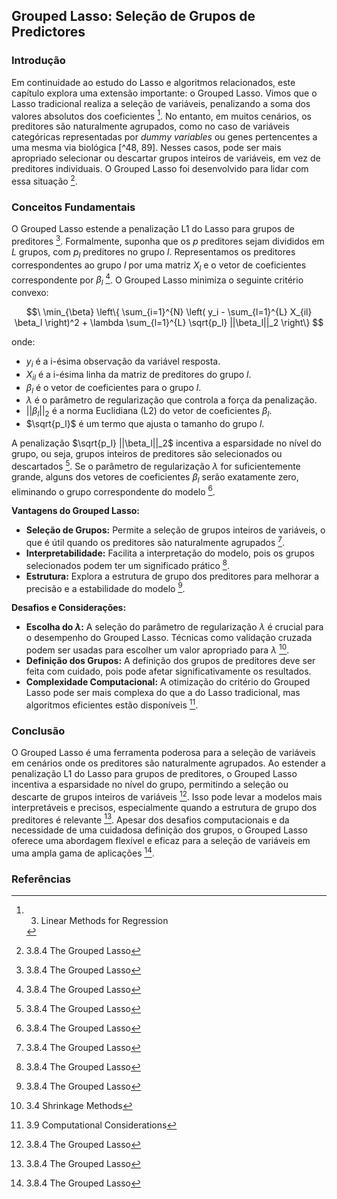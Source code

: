 ## Grouped Lasso: Seleção de Grupos de Predictores

### Introdução
Em continuidade ao estudo do Lasso e algoritmos relacionados, este capítulo explora uma extensão importante: o Grouped Lasso. Vimos que o Lasso tradicional realiza a seleção de variáveis, penalizando a soma dos valores absolutos dos coeficientes [^52]. No entanto, em muitos cenários, os preditores são naturalmente agrupados, como no caso de variáveis categóricas representadas por *dummy variables* ou genes pertencentes a uma mesma via biológica [^48, 89]. Nesses casos, pode ser mais apropriado selecionar ou descartar grupos inteiros de variáveis, em vez de preditores individuais. O Grouped Lasso foi desenvolvido para lidar com essa situação [^89].

### Conceitos Fundamentais
O Grouped Lasso estende a penalização L1 do Lasso para grupos de preditores [^89]. Formalmente, suponha que os $p$ preditores sejam divididos em $L$ grupos, com $p_l$ preditores no grupo $l$. Representamos os preditores correspondentes ao grupo $l$ por uma matriz $X_l$ e o vetor de coeficientes correspondente por $\beta_l$ [^89]. O Grouped Lasso minimiza o seguinte critério convexo:

$$\
\min_{\beta} \left\{ \sum_{i=1}^{N} \left( y_i - \sum_{l=1}^{L} X_{il} \beta_l \right)^2 + \lambda \sum_{l=1}^{L} \sqrt{p_l} ||\beta_l||_2 \right\}
$$

onde:
*   $y_i$ é a i-ésima observação da variável resposta.
*   $X_{il}$ é a i-ésima linha da matriz de preditores do grupo $l$.
*   $\beta_l$ é o vetor de coeficientes para o grupo $l$.
*   $\lambda$ é o parâmetro de regularização que controla a força da penalização.
*   $||\beta_l||_2$ é a norma Euclidiana (L2) do vetor de coeficientes $\beta_l$.
*   $\sqrt{p_l}$ é um termo que ajusta o tamanho do grupo $l$.

A penalização $\sqrt{p_l} ||\beta_l||_2$ incentiva a esparsidade no nível do grupo, ou seja, grupos inteiros de preditores são selecionados ou descartados [^89]. Se o parâmetro de regularização $\lambda$ for suficientemente grande, alguns dos vetores de coeficientes $\beta_l$ serão exatamente zero, eliminando o grupo correspondente do modelo [^89].

**Vantagens do Grouped Lasso:**
*   **Seleção de Grupos:** Permite a seleção de grupos inteiros de variáveis, o que é útil quando os preditores são naturalmente agrupados [^89].
*   **Interpretabilidade:** Facilita a interpretação do modelo, pois os grupos selecionados podem ter um significado prático [^89].
*   **Estrutura:** Explora a estrutura de grupo dos preditores para melhorar a precisão e a estabilidade do modelo [^89].

**Desafios e Considerações:**
*   **Escolha do $\lambda$:** A seleção do parâmetro de regularização $\lambda$ é crucial para o desempenho do Grouped Lasso. Técnicas como validação cruzada podem ser usadas para escolher um valor apropriado para $\lambda$ [^61].
*   **Definição dos Grupos:** A definição dos grupos de preditores deve ser feita com cuidado, pois pode afetar significativamente os resultados.
*   **Complexidade Computacional:** A otimização do critério do Grouped Lasso pode ser mais complexa do que a do Lasso tradicional, mas algoritmos eficientes estão disponíveis [^93].

### Conclusão
O Grouped Lasso é uma ferramenta poderosa para a seleção de variáveis em cenários onde os preditores são naturalmente agrupados. Ao estender a penalização L1 do Lasso para grupos de preditores, o Grouped Lasso incentiva a esparsidade no nível do grupo, permitindo a seleção ou descarte de grupos inteiros de variáveis [^89]. Isso pode levar a modelos mais interpretáveis e precisos, especialmente quando a estrutura de grupo dos preditores é relevante [^89]. Apesar dos desafios computacionais e da necessidade de uma cuidadosa definição dos grupos, o Grouped Lasso oferece uma abordagem flexível e eficaz para a seleção de variáveis em uma ampla gama de aplicações [^89].

### Referências
[^48]: 3.  Linear Methods for Regression
[^52]: 3.  Linear Methods for Regression
[^61]: 3.4 Shrinkage Methods
[^89]: 3.8.4 The Grouped Lasso
[^93]: 3.9 Computational Considerations
<!-- END -->